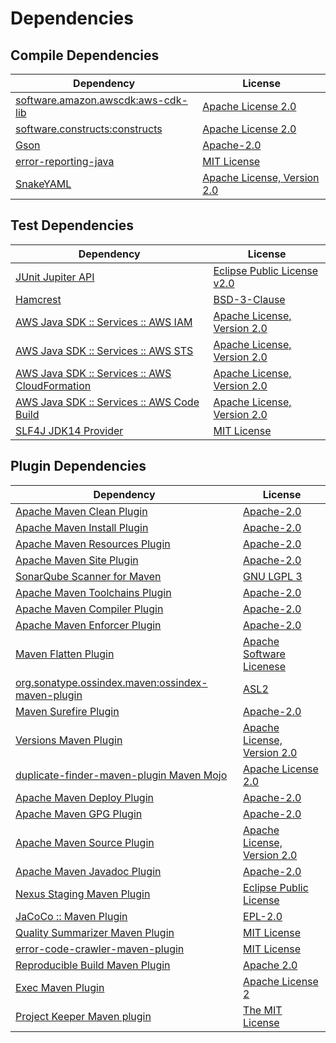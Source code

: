 <!-- @formatter:off -->
# Dependencies

## Compile Dependencies

| Dependency                              | License                          |
| --------------------------------------- | -------------------------------- |
| [software.amazon.awscdk:aws-cdk-lib][0] | [Apache License 2.0][1]          |
| [software.constructs:constructs][2]     | [Apache License 2.0][1]          |
| [Gson][3]                               | [Apache-2.0][4]                  |
| [error-reporting-java][5]               | [MIT License][6]                 |
| [SnakeYAML][7]                          | [Apache License, Version 2.0][8] |

## Test Dependencies

| Dependency                                           | License                           |
| ---------------------------------------------------- | --------------------------------- |
| [JUnit Jupiter API][9]                               | [Eclipse Public License v2.0][10] |
| [Hamcrest][11]                                       | [BSD-3-Clause][12]                |
| [AWS Java SDK :: Services :: AWS IAM][13]            | [Apache License, Version 2.0][14] |
| [AWS Java SDK :: Services :: AWS STS][13]            | [Apache License, Version 2.0][14] |
| [AWS Java SDK :: Services :: AWS CloudFormation][13] | [Apache License, Version 2.0][14] |
| [AWS Java SDK :: Services :: AWS Code Build][13]     | [Apache License, Version 2.0][14] |
| [SLF4J JDK14 Provider][15]                           | [MIT License][16]                 |

## Plugin Dependencies

| Dependency                                              | License                          |
| ------------------------------------------------------- | -------------------------------- |
| [Apache Maven Clean Plugin][17]                         | [Apache-2.0][4]                  |
| [Apache Maven Install Plugin][18]                       | [Apache-2.0][4]                  |
| [Apache Maven Resources Plugin][19]                     | [Apache-2.0][4]                  |
| [Apache Maven Site Plugin][20]                          | [Apache-2.0][4]                  |
| [SonarQube Scanner for Maven][21]                       | [GNU LGPL 3][22]                 |
| [Apache Maven Toolchains Plugin][23]                    | [Apache-2.0][4]                  |
| [Apache Maven Compiler Plugin][24]                      | [Apache-2.0][4]                  |
| [Apache Maven Enforcer Plugin][25]                      | [Apache-2.0][4]                  |
| [Maven Flatten Plugin][26]                              | [Apache Software Licenese][4]    |
| [org.sonatype.ossindex.maven:ossindex-maven-plugin][27] | [ASL2][8]                        |
| [Maven Surefire Plugin][28]                             | [Apache-2.0][4]                  |
| [Versions Maven Plugin][29]                             | [Apache License, Version 2.0][4] |
| [duplicate-finder-maven-plugin Maven Mojo][30]          | [Apache License 2.0][31]         |
| [Apache Maven Deploy Plugin][32]                        | [Apache-2.0][4]                  |
| [Apache Maven GPG Plugin][33]                           | [Apache-2.0][4]                  |
| [Apache Maven Source Plugin][34]                        | [Apache License, Version 2.0][4] |
| [Apache Maven Javadoc Plugin][35]                       | [Apache-2.0][4]                  |
| [Nexus Staging Maven Plugin][36]                        | [Eclipse Public License][37]     |
| [JaCoCo :: Maven Plugin][38]                            | [EPL-2.0][39]                    |
| [Quality Summarizer Maven Plugin][40]                   | [MIT License][41]                |
| [error-code-crawler-maven-plugin][42]                   | [MIT License][43]                |
| [Reproducible Build Maven Plugin][44]                   | [Apache 2.0][8]                  |
| [Exec Maven Plugin][45]                                 | [Apache License 2][4]            |
| [Project Keeper Maven plugin][46]                       | [The MIT License][47]            |

[0]: https://github.com/aws/aws-cdk
[1]: https://www.apache.org/licenses/LICENSE-2.0
[2]: https://github.com/aws/constructs
[3]: https://github.com/google/gson
[4]: https://www.apache.org/licenses/LICENSE-2.0.txt
[5]: https://github.com/exasol/error-reporting-java/
[6]: https://github.com/exasol/error-reporting-java/blob/main/LICENSE
[7]: https://bitbucket.org/snakeyaml/snakeyaml
[8]: http://www.apache.org/licenses/LICENSE-2.0.txt
[9]: https://junit.org/junit5/
[10]: https://www.eclipse.org/legal/epl-v20.html
[11]: http://hamcrest.org/JavaHamcrest/
[12]: https://raw.githubusercontent.com/hamcrest/JavaHamcrest/master/LICENSE
[13]: https://aws.amazon.com/sdkforjava
[14]: https://aws.amazon.com/apache2.0
[15]: http://www.slf4j.org
[16]: http://www.opensource.org/licenses/mit-license.php
[17]: https://maven.apache.org/plugins/maven-clean-plugin/
[18]: https://maven.apache.org/plugins/maven-install-plugin/
[19]: https://maven.apache.org/plugins/maven-resources-plugin/
[20]: https://maven.apache.org/plugins/maven-site-plugin/
[21]: http://docs.sonarqube.org/display/PLUG/Plugin+Library/sonar-maven-plugin
[22]: http://www.gnu.org/licenses/lgpl.txt
[23]: https://maven.apache.org/plugins/maven-toolchains-plugin/
[24]: https://maven.apache.org/plugins/maven-compiler-plugin/
[25]: https://maven.apache.org/enforcer/maven-enforcer-plugin/
[26]: https://www.mojohaus.org/flatten-maven-plugin/
[27]: https://sonatype.github.io/ossindex-maven/maven-plugin/
[28]: https://maven.apache.org/surefire/maven-surefire-plugin/
[29]: https://www.mojohaus.org/versions/versions-maven-plugin/
[30]: https://basepom.github.io/duplicate-finder-maven-plugin
[31]: http://www.apache.org/licenses/LICENSE-2.0.html
[32]: https://maven.apache.org/plugins/maven-deploy-plugin/
[33]: https://maven.apache.org/plugins/maven-gpg-plugin/
[34]: https://maven.apache.org/plugins/maven-source-plugin/
[35]: https://maven.apache.org/plugins/maven-javadoc-plugin/
[36]: http://www.sonatype.com/public-parent/nexus-maven-plugins/nexus-staging/nexus-staging-maven-plugin/
[37]: http://www.eclipse.org/legal/epl-v10.html
[38]: https://www.jacoco.org/jacoco/trunk/doc/maven.html
[39]: https://www.eclipse.org/legal/epl-2.0/
[40]: https://github.com/exasol/quality-summarizer-maven-plugin/
[41]: https://github.com/exasol/quality-summarizer-maven-plugin/blob/main/LICENSE
[42]: https://github.com/exasol/error-code-crawler-maven-plugin/
[43]: https://github.com/exasol/error-code-crawler-maven-plugin/blob/main/LICENSE
[44]: http://zlika.github.io/reproducible-build-maven-plugin
[45]: https://www.mojohaus.org/exec-maven-plugin
[46]: https://github.com/exasol/project-keeper/
[47]: https://github.com/exasol/project-keeper/blob/main/LICENSE
